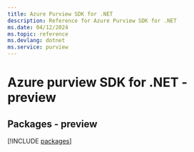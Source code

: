 ```yaml
---
title: Azure Purview SDK for .NET
description: Reference for Azure Purview SDK for .NET
ms.date: 04/12/2024
ms.topic: reference
ms.devlang: dotnet
ms.service: purview
---
```

# Azure purview SDK for .NET - preview
## Packages - preview
[!INCLUDE [packages](purview-index.md)]